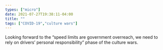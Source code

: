 ```yaml
---
types: ["micro"]
date: 2021-07-27T19:38:11-04:00
title: ""
tags: ["COVID-19","culture wars"]
---
```

Looking forward to the “speed limits are government overreach, we need to rely on drivers’ personal responsibility” phase of the culture wars.
